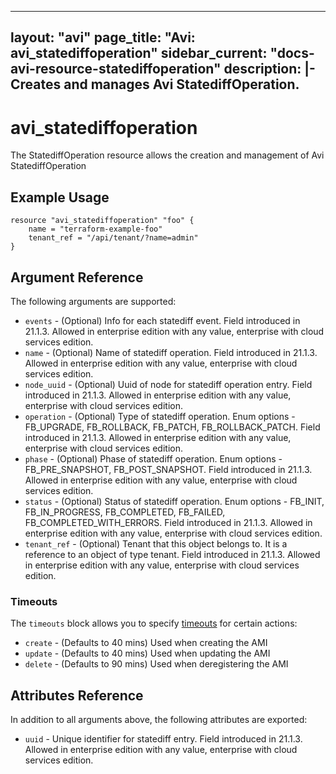 <!--
    Copyright 2021 VMware, Inc.
    SPDX-License-Identifier: Mozilla Public License 2.0
-->
---
layout: "avi"
page_title: "Avi: avi_statediffoperation"
sidebar_current: "docs-avi-resource-statediffoperation"
description: |-
  Creates and manages Avi StatediffOperation.
---

# avi_statediffoperation

The StatediffOperation resource allows the creation and management of Avi StatediffOperation

## Example Usage

```hcl
resource "avi_statediffoperation" "foo" {
    name = "terraform-example-foo"
    tenant_ref = "/api/tenant/?name=admin"
}
```

## Argument Reference

The following arguments are supported:

* `events` - (Optional) Info for each statediff event. Field introduced in 21.1.3. Allowed in enterprise edition with any value, enterprise with cloud services edition.
* `name` - (Optional) Name of statediff operation. Field introduced in 21.1.3. Allowed in enterprise edition with any value, enterprise with cloud services edition.
* `node_uuid` - (Optional) Uuid of node for statediff operation entry. Field introduced in 21.1.3. Allowed in enterprise edition with any value, enterprise with cloud services edition.
* `operation` - (Optional) Type of statediff operation. Enum options - FB_UPGRADE, FB_ROLLBACK, FB_PATCH, FB_ROLLBACK_PATCH. Field introduced in 21.1.3. Allowed in enterprise edition with any value, enterprise with cloud services edition.
* `phase` - (Optional) Phase of statediff operation. Enum options - FB_PRE_SNAPSHOT, FB_POST_SNAPSHOT. Field introduced in 21.1.3. Allowed in enterprise edition with any value, enterprise with cloud services edition.
* `status` - (Optional) Status of statediff operation. Enum options - FB_INIT, FB_IN_PROGRESS, FB_COMPLETED, FB_FAILED, FB_COMPLETED_WITH_ERRORS. Field introduced in 21.1.3. Allowed in enterprise edition with any value, enterprise with cloud services edition.
* `tenant_ref` - (Optional) Tenant that this object belongs to. It is a reference to an object of type tenant. Field introduced in 21.1.3. Allowed in enterprise edition with any value, enterprise with cloud services edition.


### Timeouts

The `timeouts` block allows you to specify [timeouts](https://www.terraform.io/docs/configuration/resources.html#timeouts) for certain actions:

* `create` - (Defaults to 40 mins) Used when creating the AMI
* `update` - (Defaults to 40 mins) Used when updating the AMI
* `delete` - (Defaults to 90 mins) Used when deregistering the AMI

## Attributes Reference

In addition to all arguments above, the following attributes are exported:

* `uuid` -  Unique identifier for statediff entry. Field introduced in 21.1.3. Allowed in enterprise edition with any value, enterprise with cloud services edition.

